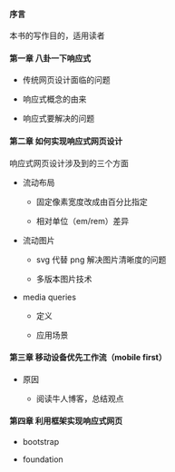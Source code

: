 #### 序言

本书的写作目的，适用读者

#### 第一章 八卦一下响应式

* 传统网页设计面临的问题

* 响应式概念的由来

* 响应式要解决的问题

#### 第二章 如何实现响应式网页设计

响应式网页设计涉及到的三个方面

* 流动布局

  - 固定像素宽度改成由百分比指定

  - 相对单位（em/rem）差异

* 流动图片

  - svg 代替 png 解决图片清晰度的问题

  - 多版本图片技术

* media queries

  - 定义

  - 应用场景

#### 第三章 移动设备优先工作流（mobile first）

* 原因

  - 阅读牛人博客，总结观点

#### 第四章 利用框架实现响应式网页

* bootstrap

* foundation
